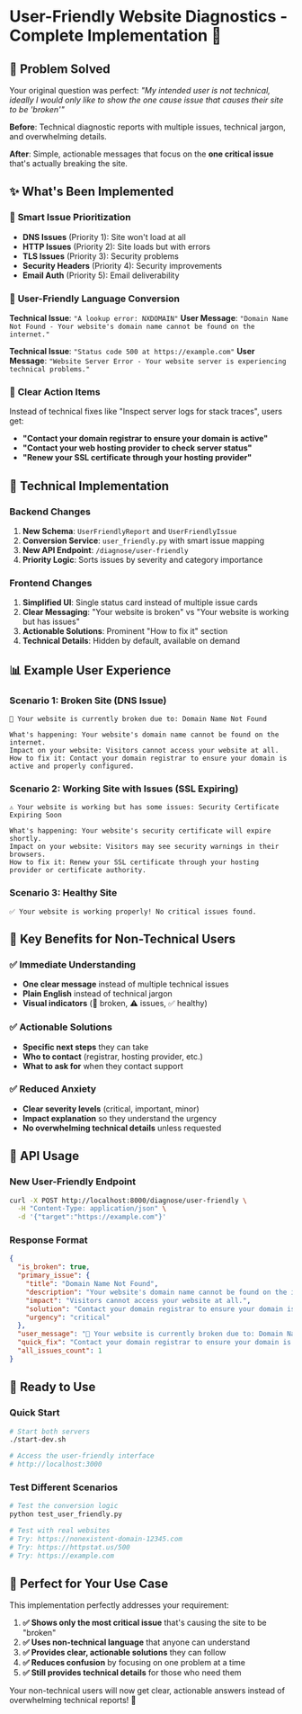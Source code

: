 # User-Friendly Website Diagnostics - Complete Implementation 🎯

## 🎯 **Problem Solved**

Your original question was perfect: *"My intended user is not technical, ideally I would only like to show the one cause issue that causes their site to be 'broken'"*

**Before**: Technical diagnostic reports with multiple issues, technical jargon, and overwhelming details.

**After**: Simple, actionable messages that focus on the **one critical issue** that's actually breaking the site.

## ✨ **What's Been Implemented**

### 🧠 **Smart Issue Prioritization**
- **DNS Issues** (Priority 1): Site won't load at all
- **HTTP Issues** (Priority 2): Site loads but with errors  
- **TLS Issues** (Priority 3): Security problems
- **Security Headers** (Priority 4): Security improvements
- **Email Auth** (Priority 5): Email deliverability

### 🎨 **User-Friendly Language Conversion**

**Technical Issue**: `"A lookup error: NXDOMAIN"`
**User Message**: `"Domain Name Not Found - Your website's domain name cannot be found on the internet."`

**Technical Issue**: `"Status code 500 at https://example.com"`
**User Message**: `"Website Server Error - Your website server is experiencing technical problems."`

### 🚨 **Clear Action Items**

Instead of technical fixes like "Inspect server logs for stack traces", users get:
- **"Contact your domain registrar to ensure your domain is active"**
- **"Contact your web hosting provider to check server status"**
- **"Renew your SSL certificate through your hosting provider"**

## 🔧 **Technical Implementation**

### Backend Changes
1. **New Schema**: `UserFriendlyReport` and `UserFriendlyIssue`
2. **Conversion Service**: `user_friendly.py` with smart issue mapping
3. **New API Endpoint**: `/diagnose/user-friendly` 
4. **Priority Logic**: Sorts issues by severity and category importance

### Frontend Changes
1. **Simplified UI**: Single status card instead of multiple issue cards
2. **Clear Messaging**: "Your website is broken" vs "Your website is working but has issues"
3. **Actionable Solutions**: Prominent "How to fix it" section
4. **Technical Details**: Hidden by default, available on demand

## 📊 **Example User Experience**

### Scenario 1: Broken Site (DNS Issue)
```
🚨 Your website is currently broken due to: Domain Name Not Found

What's happening: Your website's domain name cannot be found on the internet.
Impact on your website: Visitors cannot access your website at all.
How to fix it: Contact your domain registrar to ensure your domain is active and properly configured.
```

### Scenario 2: Working Site with Issues (SSL Expiring)
```
⚠️ Your website is working but has some issues: Security Certificate Expiring Soon

What's happening: Your website's security certificate will expire shortly.
Impact on your website: Visitors may see security warnings in their browsers.
How to fix it: Renew your SSL certificate through your hosting provider or certificate authority.
```

### Scenario 3: Healthy Site
```
✅ Your website is working properly! No critical issues found.
```

## 🎯 **Key Benefits for Non-Technical Users**

### ✅ **Immediate Understanding**
- **One clear message** instead of multiple technical issues
- **Plain English** instead of technical jargon
- **Visual indicators** (🚨 broken, ⚠️ issues, ✅ healthy)

### ✅ **Actionable Solutions**
- **Specific next steps** they can take
- **Who to contact** (registrar, hosting provider, etc.)
- **What to ask for** when they contact support

### ✅ **Reduced Anxiety**
- **Clear severity levels** (critical, important, minor)
- **Impact explanation** so they understand the urgency
- **No overwhelming technical details** unless requested

## 🔄 **API Usage**

### New User-Friendly Endpoint
```bash
curl -X POST http://localhost:8000/diagnose/user-friendly \
  -H "Content-Type: application/json" \
  -d '{"target":"https://example.com"}'
```

### Response Format
```json
{
  "is_broken": true,
  "primary_issue": {
    "title": "Domain Name Not Found",
    "description": "Your website's domain name cannot be found on the internet.",
    "impact": "Visitors cannot access your website at all.",
    "solution": "Contact your domain registrar to ensure your domain is active and properly configured.",
    "urgency": "critical"
  },
  "user_message": "🚨 Your website is currently broken due to: Domain Name Not Found",
  "quick_fix": "Contact your domain registrar to ensure your domain is active and properly configured.",
  "all_issues_count": 1
}
```

## 🚀 **Ready to Use**

### Quick Start
```bash
# Start both servers
./start-dev.sh

# Access the user-friendly interface
# http://localhost:3000
```

### Test Different Scenarios
```bash
# Test the conversion logic
python test_user_friendly.py

# Test with real websites
# Try: https://nonexistent-domain-12345.com
# Try: https://httpstat.us/500
# Try: https://example.com
```

## 🎯 **Perfect for Your Use Case**

This implementation perfectly addresses your requirement:

1. **✅ Shows only the most critical issue** that's causing the site to be "broken"
2. **✅ Uses non-technical language** that anyone can understand
3. **✅ Provides clear, actionable solutions** they can follow
4. **✅ Reduces confusion** by focusing on one problem at a time
5. **✅ Still provides technical details** for those who need them

Your non-technical users will now get clear, actionable answers instead of overwhelming technical reports! 🎉
